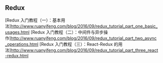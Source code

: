 ## Redux
[Redux 入门教程（一）：基本用法]http://www.ruanyifeng.com/blog/2016/09/redux_tutorial_part_one_basic_usages.html
[Redux 入门教程（二）：中间件与异步操作]http://www.ruanyifeng.com/blog/2016/09/redux_tutorial_part_two_async_operations.html
[Redux 入门教程（三）：React-Redux 的用法]http://www.ruanyifeng.com/blog/2016/09/redux_tutorial_part_three_react-redux.html
